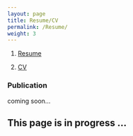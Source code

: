 ```yaml
---
layout: page
title: Resume/CV
permalink: /Resume/
weight: 3
---
```


1. [Resume](https://docs.google.com/document/d/1ru5GvzLISPtU1av0bSE40sn0WQyylWsj/edit?usp=sharing&ouid=106492334874124460783&rtpof=true&sd=true)

2. [CV](https://docs.google.com/document/d/1ru5GvzLISPtU1av0bSE40sn0WQyylWsj/edit?usp=sharing&ouid=106492334874124460783&rtpof=true&sd=true)


### **Publication**

coming soon...

## This page is in progress ...